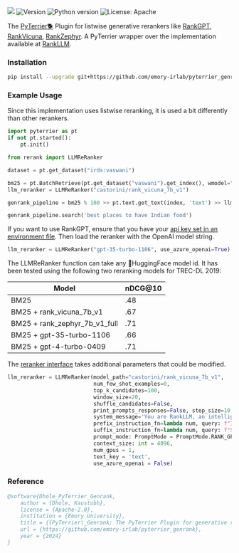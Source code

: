 
![](https://img.shields.io/badge/PRs-welcome-brightgreen)
<img src="https://img.shields.io/badge/Version-1.0-lightblue.svg" alt="Version">
![Python version](https://img.shields.io/badge/lang-python-important)
![License: Apache](https://img.shields.io/badge/License-Apache2.0-yellow.svg)

The [PyTerrier🐕](https://github.com/terrier-org/pyterrier) Plugin for listwise generative rerankers
like [RankGPT](https://aclanthology.org/2023.emnlp-main.923/), [RankVicuna](https://arxiv.org/abs/2309.15088), [RankZephyr](https://arxiv.org/abs/2312.02724). A PyTerrier wrapper over the implementation available
at [RankLLM](https://github.com/castorini/rank_llm).

### Installation

```bash
pip install --upgrade git+https://github.com/emory-irlab/pyterrier_genrank.git
```

### Example Usage

Since this implementation uses listwise reranking, it is used a bit differently than other rerankers.

```python
import pyterrier as pt
if not pt.started():
    pt.init()

from rerank import LLMReRanker

dataset = pt.get_dataset("irds:vaswani")

bm25 = pt.BatchRetrieve(pt.get_dataset("vaswani").get_index(), wmodel="BM25")
llm_reranker = LLMReRanker("castorini/rank_vicuna_7b_v1")

genrank_pipeline = bm25 % 100 >> pt.text.get_text(index, 'text') >> llm_reranker

genrank_pipeline.search('best places to have Indian food')
```

If you want to use RankGPT, ensure that you have your [api key set in an environment file](rerank/api_keys.py). Then load the reranker with the OpenAI model string.
```python
llm_reranker = LLMReRanker("gpt-35-turbo-1106", use_azure_openai=True)
```

The LLMReRanker function can take any 🤗HuggingFace model id. It has been tested using the following two reranking models
for TREC-DL 2019:

| Model                         | nDCG@10 |
|-------------------------------|---------|
| BM25                          | .48     |
| BM25 + rank_vicuna_7b_v1      | .67     |
| BM25 + rank_zephyr_7b_v1_full | .71     |
| BM25 + gpt-35-turbo-1106      | .66     |
| BM25 + gpt-4-turbo-0409       | .71     |



The [reranker interface](rerank/__init__.py) takes additional parameters that could be modified.

```python
llm_reranker = LLMReRanker(model_path="castorini/rank_vicuna_7b_v1", 
                           num_few_shot_examples=0,
                           top_k_candidates=100,
                           window_size=20,
                           shuffle_candidates=False,
                           print_prompts_responses=False, step_size=10, variable_passages=True,
                           system_message='You are RankLLM, an intelligent assistant that can rank passages based on their relevancy to the query.',
                           prefix_instruction_fn=lambda num, query: f"I will provide you with {num} passages, each indicated by number identifier []. \nRank the passages based on their relevance to query: {query}.",
                           suffix_instruction_fn=lambda num, query: f"Search Query: {query}. \nRank the {num} passages above. You should rank them based on their relevance to the search query. The passages should be listed in descending order using identifiers. The most relevant passages should be listed first. The output format should be [] > [], e.g., [1] > [2]. Only response the ranking results, do not say any word or explain.",
                           prompt_mode: PromptMode = PromptMode.RANK_GPT,
                           context_size: int = 4096,
                           num_gpus = 1,
                           text_key = 'text',
                           use_azure_openai = False)
```

### Reference
```bibtex
@software{Dhole_PyTerrier_Genrank,
    author = {Dhole, Kaustubh},
    license = {Apache-2.0},
    institution = {Emory University},
    title = {{PyTerrier\_Genrank: The PyTerrier Plugin for generative rerankers}},
    url = {https://github.com/emory-irlab/pyterrier_genrank},
    year = {2024}
}
```